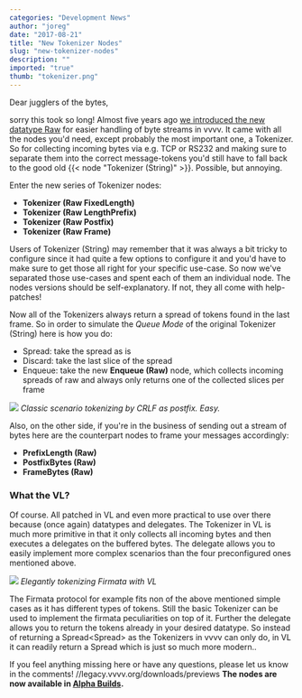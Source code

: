 ```yaml
---
categories: "Development News"
author: "joreg"
date: "2017-08-21"
title: "New Tokenizer Nodes"
slug: "new-tokenizer-nodes"
description: ""
imported: "true"
thumb: "tokenizer.png"
---
```



Dear jugglers of the bytes,

sorry this took so long! Almost five years ago [we introduced the new datatype Raw](/blog/2012/new-datatype-raw) for easier handling of byte streams in vvvv. It came with all the nodes you'd need, except probably the most important one, a Tokenizer. So for collecting incoming bytes via e.g. TCP or RS232 and making sure to separate them into the correct message-tokens you'd still have to fall back to the good old {{< node "Tokenizer (String)" >}}. Possible, but annoying. 

Enter the new series of Tokenizer nodes:
- **Tokenizer (Raw FixedLength)**
- **Tokenizer (Raw LengthPrefix)**
- **Tokenizer (Raw Postfix)**
- **Tokenizer (Raw Frame)**

Users of Tokenizer (String) may remember that it was always a bit tricky to configure since it had quite a few options to configure it and you'd have to make sure to get those all right for your specific use-case. So now we've separated those use-cases and spent each of them an individual node. The nodes versions should be self-explanatory. If not, they all come with help-patches!

Now all of the Tokenizers always return a spread of tokens found in the last frame. So in order to simulate the *Queue Mode* of the original Tokenizer (String) here is how you do:
- Spread: take the spread as is
- Discard: take the last slice of the spread
- Enqueue: take the new **Enqueue (Raw)** node, which collects incoming spreads of raw and always only returns one of the collected slices per frame

![](tokenizer.png)
*Classic scenario tokenizing by CRLF as postfix. Easy.*

Also, on the other side, if you're in the business of sending out a stream of bytes here are the counterpart nodes to frame your messages accordingly:
- **PrefixLength (Raw)**
- **PostfixBytes (Raw)**
- **FrameBytes (Raw)**

###  What the VL?

Of course. All patched in VL and even more practical to use over there because (once again) datatypes and delegates. The Tokenizer in VL is much more primitive in that it only collects all incoming bytes and then executes a delegates on the buffered bytes. The delegate allows you to easily implement more complex scenarios than the four preconfigured ones mentioned above. 

![](tokenizer3.png)
*Elegantly tokenizing Firmata with VL*

The Firmata protocol for example fits non of the above mentioned simple cases as it has different types of tokens. Still the basic Tokenizer can be used to implement the firmata peculiarities on top of it. Further the delegate allows you to return the tokens already in your desired datatype. So instead of returning a Spread<Spread<Bytes>> as the Tokenizers in vvvv can only do, in VL it can readily return a Spread<MyToken> which is just so much more modern..

If you feel anything missing here or have any questions, please let us know in the comments!
//legacy.vvvv.org/downloads/previews
**The nodes are now available in [Alpha Builds](https://legacy.vvvv.org/downloads/previews).**